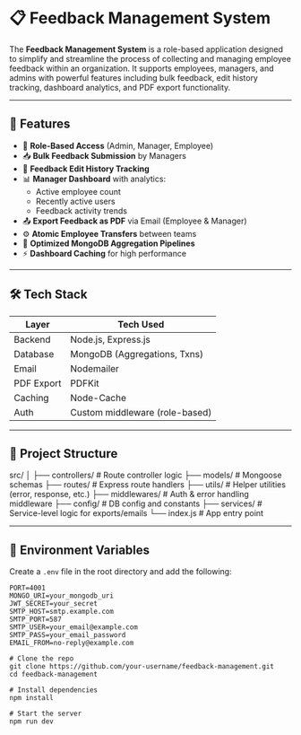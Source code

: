 # 📋 Feedback Management System

The **Feedback Management System** is a role-based application designed to simplify and streamline the process of collecting and managing employee feedback within an organization. It supports employees, managers, and admins with powerful features including bulk feedback, edit history tracking, dashboard analytics, and PDF export functionality.

---

## 🚀 Features

- 🔐 **Role-Based Access** (Admin, Manager, Employee)
- 📥 **Bulk Feedback Submission** by Managers
- 🧠 **Feedback Edit History Tracking**
- 📊 **Manager Dashboard** with analytics:
  - Active employee count
  - Recently active users
  - Feedback activity trends
- 📤 **Export Feedback as PDF** via Email (Employee & Manager)
- ⚙️ **Atomic Employee Transfers** between teams
- 🧰 **Optimized MongoDB Aggregation Pipelines**
- ⚡ **Dashboard Caching** for high performance

---

## 🛠️ Tech Stack

| Layer       | Tech Used                     |
|-------------|-------------------------------|
| Backend     | Node.js, Express.js           |
| Database    | MongoDB (Aggregations, Txns)  |
| Email       | Nodemailer                    |
| PDF Export  | PDFKit                        |
| Caching     | Node-Cache                    |
| Auth        | Custom middleware (role-based)|

---

## 📁 Project Structure

src/
│
├── controllers/ # Route controller logic
├── models/ # Mongoose schemas
├── routes/ # Express route handlers
├── utils/ # Helper utilities (error, response, etc.)
├── middlewares/ # Auth & error handling middleware
├── config/ # DB config and constants
├── services/ # Service-level logic for exports/emails
└── index.js # App entry point

---

## 🧪 Environment Variables

Create a `.env` file in the root directory and add the following:

```env
PORT=4001
MONGO_URI=your_mongodb_uri 
JWT_SECRET=your_secret
SMTP_HOST=smtp.example.com
SMTP_PORT=587
SMTP_USER=your_email@example.com
SMTP_PASS=your_email_password
EMAIL_FROM=no-reply@example.com

# Clone the repo
git clone https://github.com/your-username/feedback-management.git
cd feedback-management

# Install dependencies
npm install

# Start the server
npm run dev
